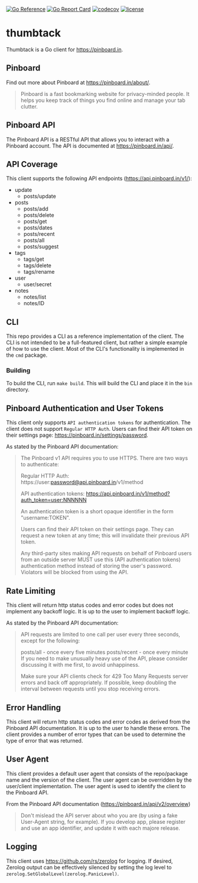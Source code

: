 [![Go Reference](https://pkg.go.dev/badge/github.com/rmrfslashbin/thumbtack.svg)](https://pkg.go.dev/github.com/rmrfslashbin/thumbtack)
[![Go Report Card](https://goreportcard.com/badge/github.com/rmrfslashbin/thumbtack)](https://goreportcard.com/report/github.com/rmrfslashbin/thumbtack)
[![codecov](https://codecov.io/gh/rmrfslashbin/thumbtack/branch/main/graph/badge.svg?token=63I217ZCRL)](https://codecov.io/gh/rmrfslashbin/thumbtack)
[![license](http://img.shields.io/badge/license-MIT-red.svg?style=flat)](https://raw.githubusercontent.com/rmrfslashbin/thumbtack/master/LICENSE)
# thumbtack
Thumbtack is a Go client for https://pinboard.in.

## Pinboard
Find out more about Pinboard at https://pinboard.in/about/.

>Pinboard is a fast bookmarking website for privacy-minded people. It helps you keep track of things you find online and manage your tab clutter.


## Pinboard API
The Pinboard API is a RESTful API that allows you to interact with a Pinboard account. The API is documented at https://pinboard.in/api/.

## API Coverage
This client supports the following API endpoints (https://api.pinboard.in/v1/):
- update
    - posts/update
- posts
    - posts/add
    - posts/delete
    - posts/get
    - posts/dates
    - posts/recent
    - posts/all
    - posts/suggest
- tags
    - tags/get
    - tags/delete
    - tags/rename
- user
    - user/secret
- notes
    - notes/list
    - notes/ID

## CLI
This repo provides a CLI as a reference implementation of the client. The CLI is not intended to be a full-featured client, but rather a simple example of how to use the client. Most of the CLI's functionality is implemented in the `cmd` package.

### Building
To build the CLI, run `make build`. This will build the CLI and place it in the `bin` directory.

## Pinboard Authentication and User Tokens
This client only supports `API authentication tokens` for authentication. The client does not support `Regular HTTP Auth`. Users can find their API token on their settings page: https://pinboard.in/settings/password.

As stated by the Pinboard API documentation:

> The Pinboard v1 API requires you to use HTTPS. There are two ways to authenticate:
> 
> Regular HTTP Auth:
> https://user:password@api.pinboard.in/v1/method
> 
> API authentication tokens:
> https://api.pinboard.in/v1/method?auth_token=user:NNNNNN
> 
> An authentication token is a short opaque identifier in the form "username:TOKEN".
> 
> Users can find their API token on their settings page. They can request a new token at any time; this will invalidate their previous API token.
> 
> Any third-party sites making API requests on behalf of Pinboard users from an outside server MUST use this (API authentication tokens) authentication method instead of storing the user's password. Violators will be blocked from using the API.

## Rate Limiting
This client will return http status codes and error codes but does not implement any backoff logic. It is up to the user to implement backoff logic.

As stated by the Pinboard API documentation:
> API requests are limited to one call per user every three seconds, except for the following:
> 
> posts/all - once every five minutes
> posts/recent - once every minute
> If you need to make unusually heavy use of the API, please consider discussing it with me first, to avoid unhappiness.
> 
> Make sure your API clients check for 429 Too Many Requests server errors and back off appropriately. If possible, keep doubling the interval between requests until you stop receiving errors.

## Error Handling
This client will return http status codes and error codes as derived from the Pinboard API documentation. It is up to the user to handle these errors. The client provides a number of error types that can be used to determine the type of error that was returned.

## User Agent
This client provides a default user agent that consists of the repo/package name and the version of the client. The user agent can be overridden by the user/client implementation. The user agent is used to identify the client to the Pinboard API.

From the Pinboard API documentation (https://pinboard.in/api/v2/overview)

> Don't mislead the API server about who you are (by using a fake User-Agent string, for example). If you develop app, please register and use an app identifier, and update it with each majore release.

## Logging
This client uses https://github.com/rs/zerolog for logging. If desired, Zerolog output can be effectively silenced by setting the log level to `zerolog.SetGlobalLevel(zerolog.PanicLevel)`.